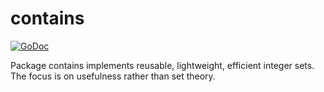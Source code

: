 # contains
[![GoDoc](https://godoc.org/github.com/zephyrtronium/contains?status.svg)](https://godoc.org/github.com/zephyrtronium/contains)

Package contains implements reusable, lightweight, efficient integer sets. The
focus is on usefulness rather than set theory.
